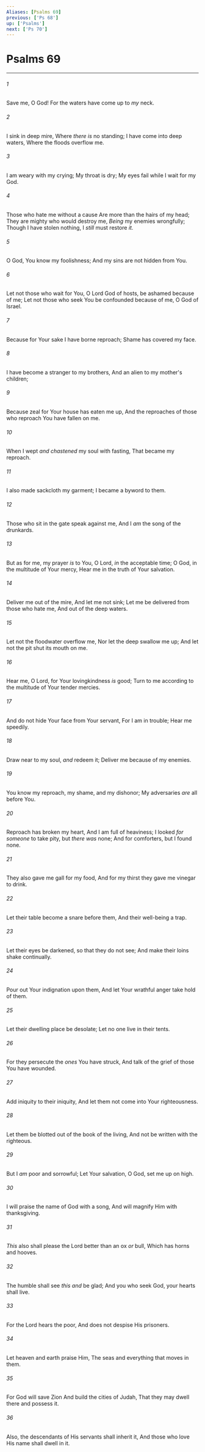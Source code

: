 ```yaml
---
Aliases: [Psalms 69]
previous: ['Ps 68']
up: ['Psalms']
next: ['Ps 70']
---
```

# Psalms 69

***


###### 1 
Save me, O God! For the waters have come up to _my_ neck. 

###### 2 
I sink in deep mire, Where _there is_ no standing; I have come into deep waters, Where the floods overflow me. 

###### 3 
I am weary with my crying; My throat is dry; My eyes fail while I wait for my God. 

###### 4 
Those who hate me without a cause Are more than the hairs of my head; They are mighty who would destroy me, _Being_ my enemies wrongfully; Though I have stolen nothing, I _still_ must restore _it._ 

###### 5 
O God, You know my foolishness; And my sins are not hidden from You. 

###### 6 
Let not those who wait for You, O Lord God of hosts, be ashamed because of me; Let not those who seek You be confounded because of me, O God of Israel. 

###### 7 
Because for Your sake I have borne reproach; Shame has covered my face. 

###### 8 
I have become a stranger to my brothers, And an alien to my mother's children; 

###### 9 
Because zeal for Your house has eaten me up, And the reproaches of those who reproach You have fallen on me. 

###### 10 
When I wept _and chastened_ my soul with fasting, That became my reproach. 

###### 11 
I also made sackcloth my garment; I became a byword to them. 

###### 12 
Those who sit in the gate speak against me, And I _am_ the song of the drunkards. 

###### 13 
But as for me, my prayer _is_ to You, O Lord, _in_ the acceptable time; O God, in the multitude of Your mercy, Hear me in the truth of Your salvation. 

###### 14 
Deliver me out of the mire, And let me not sink; Let me be delivered from those who hate me, And out of the deep waters. 

###### 15 
Let not the floodwater overflow me, Nor let the deep swallow me up; And let not the pit shut its mouth on me. 

###### 16 
Hear me, O Lord, for Your lovingkindness _is_ good; Turn to me according to the multitude of Your tender mercies. 

###### 17 
And do not hide Your face from Your servant, For I am in trouble; Hear me speedily. 

###### 18 
Draw near to my soul, _and_ redeem it; Deliver me because of my enemies. 

###### 19 
You know my reproach, my shame, and my dishonor; My adversaries _are_ all before You. 

###### 20 
Reproach has broken my heart, And I am full of heaviness; I looked _for someone_ to take pity, but _there was_ none; And for comforters, but I found none. 

###### 21 
They also gave me gall for my food, And for my thirst they gave me vinegar to drink. 

###### 22 
Let their table become a snare before them, And their well-being a trap. 

###### 23 
Let their eyes be darkened, so that they do not see; And make their loins shake continually. 

###### 24 
Pour out Your indignation upon them, And let Your wrathful anger take hold of them. 

###### 25 
Let their dwelling place be desolate; Let no one live in their tents. 

###### 26 
For they persecute the _ones_ You have struck, And talk of the grief of those You have wounded. 

###### 27 
Add iniquity to their iniquity, And let them not come into Your righteousness. 

###### 28 
Let them be blotted out of the book of the living, And not be written with the righteous. 

###### 29 
But I _am_ poor and sorrowful; Let Your salvation, O God, set me up on high. 

###### 30 
I will praise the name of God with a song, And will magnify Him with thanksgiving. 

###### 31 
_This_ also shall please the Lord better than an ox _or_ bull, Which has horns and hooves. 

###### 32 
The humble shall see _this and_ be glad; And you who seek God, your hearts shall live. 

###### 33 
For the Lord hears the poor, And does not despise His prisoners. 

###### 34 
Let heaven and earth praise Him, The seas and everything that moves in them. 

###### 35 
For God will save Zion And build the cities of Judah, That they may dwell there and possess it. 

###### 36 
Also, the descendants of His servants shall inherit it, And those who love His name shall dwell in it.
